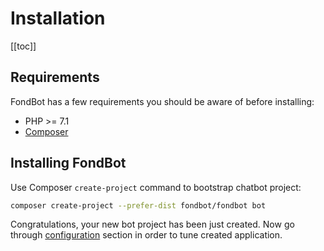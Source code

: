 # Installation

[[toc]]

## Requirements

FondBot has a few requirements you should be aware of before installing:

* PHP >= 7.1 
* [Composer](https://getcomposer.org)

## Installing FondBot

Use Composer `create-project` command to bootstrap chatbot project:

```bash
composer create-project --prefer-dist fondbot/fondbot bot
```

Congratulations, your new bot project has been just created. Now go through [configuration](/configuration) section in order to tune created application.

